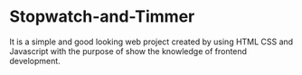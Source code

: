 # Stopwatch-and-Timmer
It is a simple and good looking web project created by using HTML CSS and Javascript with the purpose of show the knowledge of frontend development.
